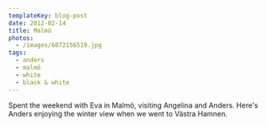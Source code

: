 ```yaml
---
templateKey: blog-post
date: 2012-02-14
title: Malmö
photos:
  - /images/6872156519.jpg
tags:
  - anders
  - malmö
  - white
  - black & white
---
```


Spent the weekend with Eva in Malmö, visiting Angelina and Anders. Here's Anders enjoying the winter view when we went to Västra Hamnen.
